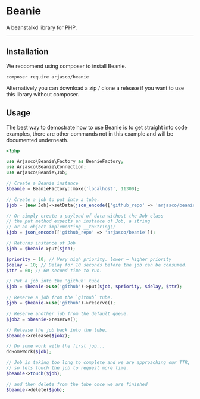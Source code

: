 # Beanie
A beanstalkd library for PHP.

---

## Installation

We reccomend using composer to install Beanie.
```
composer require arjasco/beanie
```
Alternatively you can download a zip / clone a release if you want to use this library without composer.

## Usage

The best way to demostrate how to use Beanie is to get straight into code examples, there are other commands not in this example and will be documented underneath.
```php
<?php

use Arjasco\Beanie\Factory as BeanieFactory;
use Arjasco\Beanie\Connection;
use Arjasco\Beanie\Job;

// Create a Beanie instance
$beanie = BeanieFactory::make('localhost', 11300);

// Create a job to put into a tube.
$job = (new Job)->setData(json_encode(['github_repo' => 'arjasco/beanie']));

// Or simply create a payload of data without the Job class
// the put method expects an instance of Job, a string
// or an object implementing __toString()
$job = json_encode(['github_repo' => 'arjasco/beanie']);

// Returns instance of Job
$job = $beanie->put($job);

$priority = 10; // Very high priority. lower = higher priority
$delay = 10; // Delay for 10 seconds before the job can be consumed.
$ttr = 60; // 60 second time to run.

// Put a job into the 'github' tube
$job = $beanie->use('github')->put($job, $priority, $delay, $ttr);

// Reserve a job from the `github` tube.
$job = $beanie->use('github')->reserve();

// Reserve another job from the default queue.
$job2 = $beanie->reserve();

// Release the job back into the tube.
$beanie->release($job2);

// Do some work with the first job...
doSomeWork($job);

// Job is taking too long to complete and we are approaching our TTR,
// so lets touch the job to request more time.
$beanie->touch($job);

// and then delete from the tube once we are finished
$beanie->delete($job);
```
